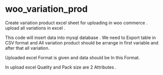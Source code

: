 



# woo_variation_prod
Create variation product excel sheet for uploading in woo commerce .  upload all variations in excel .  


This code will insert data into mysql database . We need to Export table in CSV format and 
All variation product should be arrange in first variable and after that all variation.

Uploaded excel Format is given and data should be In this Format. 

In upload excel Quatity and Pack size are 2 Attributes .


